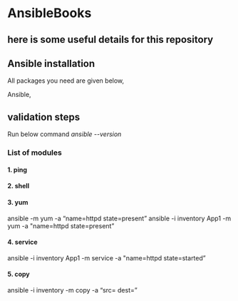 # AnsibleBooks

## here is some useful details for this repository

## Ansible installation

All packages you need are given below,

Ansible,




## validation steps

Run below command
*ansible --version*


### List of modules

#### 1. ping


#### 2. shell


#### 3. yum
ansible <group> -m yum -a “name=httpd state=present” 
ansible -i inventory App1 -m yum -a "name=httpd state=present”


#### 4. service
ansible -i inventory App1 -m service -a "name=httpd state=started”

#### 5. copy
ansible -i inventory -m copy -a “src=<SourceFile> dest=<DestFile>”
